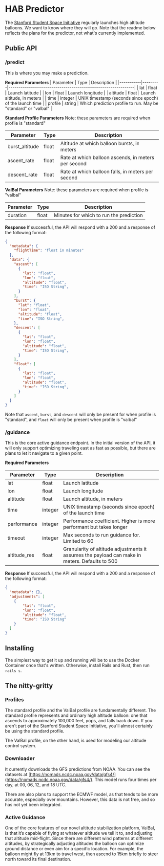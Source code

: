 # HAB Predictor
The [Stanford Student Space Initiative](https://stanfordssi.org) regularly launches high altitude balloons. 
We want to know where they will go. 
Note that the readme below reflects the plans for the predictor, not what's currently implemented.  

## Public API
### /predict
This is where you may make a prediction. 

**Required Parameters**
| Parameter | Type    | Description                                                    |
|-----------|---------|----------------------------------------------------------------|
| lat       | float   | Launch latitude                                                |
| lon       | float   | Launch longitude                                               |
| altitude  | float   | Launch altitude, in meters                                     |
| time      | integer | UNIX timestamp (seconds since epoch) of the launch time        |
| profile   | string  | Which prediction profile to run. May be "standard" or "valbal" |

**Standard Profile Parameters**
Note: these parameters are required when profile is "standard"

| Parameter      | Type  | Description                                         |
|----------------|-------|-----------------------------------------------------|
| burst_altitude | float | Altitude at which balloon bursts, in meters         |
| ascent_rate    | float | Rate at which balloon ascends, in meters per second |
| descent_rate   | float | Rate at which balloon falls, in meters per second   |

**ValBal Parameters**
Note: these parameters are required when profile is "valbal"

| Parameter    | Type  | Description                                         |
|--------------|-------|-----------------------------------------------------|
| duration     | float | Minutes for which to run the prediction             |

**Response**
If successful, the API will respond with a 200 and a response of the following format:

```json
{
  "metadata": {
    "flightTime": "float in minutes"
  },
  "data": {
    "ascent": [
      {
        "lat": "float",
        "lon": "float",
        "altitude": "float",
        "time": "ISO String",
      }
    ],
    "burst": {
      "lat": "float",
      "lon": "float",
      "altitude": "float",
      "time": "ISO String",
    },
    "descent": [
      {
        "lat": "float",
        "lon": "float",
        "altitude": "float",
        "time": "ISO String",
      }
    ],
    "float": [
      {
        "lat": "float",
        "lon": "float",
        "altitude": "float",
        "time": "ISO String",
      }
    ]
  }
}
```
Note that `ascent`, `burst`, and `descent` will only be present for when profile is "standard", and `float` will only be present when profile is "valbal"

### /guidance
This is the core active guidance endpoint. In the initial version of the API, it will only support optimizing traveling east as fast as possible, but there are plans to let it navigate to a given point.  

**Required Parameters**

| Parameter    | Type    | Description                                                         |
|--------------|---------|---------------------------------------------------------------------|
| lat          | float   | Launch latitude                                                     |
| lon          | float   | Launch longitude                                                    |
| altitude     | float   | Launch altitude, in meters                                          |
| time         | integer | UNIX timestamp (seconds since epoch) of the launch time             |
| performance  | integer | Performance coefficient. Higher is more performant but takes longer |
| timeout      | integer | Max seconds to run guidance for. Limited to 60                      |
| altitude_res | float   | Granularity of altitude adjustments it assumes the payload can make in meters. Defaults to 500 |


**Response**
If successful, the API will respond with a 200 and a response of the following format:

```json
{
  "metadata": {},
  "adjustments": [
    {
        "lat": "float",
        "lon": "float",
        "altitude": "float",
        "time": "ISO String"
    }
  ]
}
```

## Installing
The simplest way to get it up and running will be to use the Docker Container once that's written. 
Otherwise, install Rails and Rust, then run `rails s`.  

## The nitty-gritty
### Profiles
The standard profile and the ValBal profile are fundamentally different.
The standard profile represents and ordinary high altitude balloon: one that ascends to approximately 100,000 feet, pops, and falls back down.
If you aren't part of the Stanford Student Space Initiative, you'll almost certainly be using the standard profile.

The ValBal profile, on the other hand, is used for modeling our altitude control system. 

### Downloader
It currently downloads the GFS predictions from NOAA. 
You can see the datasets at [https://nomads.ncdc.noaa.gov/data/gfs4/](https://nomads.ncdc.noaa.gov/data/gfs4/). 
This model runs four times per day, at 00, 06, 12, and 18 UTC.
 
There are also plans to support the ECMWF model, as that tends to be more accurate, especially over mountains.
However, this data is not free, and so has not yet been integrated.

### Active Guidance
One of the core features of our novel altitude stabilization platform, ValBal, is that it’s capable of flying at whatever altitude we tell it to, and adjusting that altitude mid-flight. 
Since there are different wind patterns at different altitudes, by strategically adjusting altitudes the balloon can optimize ground distance or even aim for a specific location. 
For example, the balloon might fly at 13km to travel west, then ascend to 15km briefly to steer north toward its final destination.
